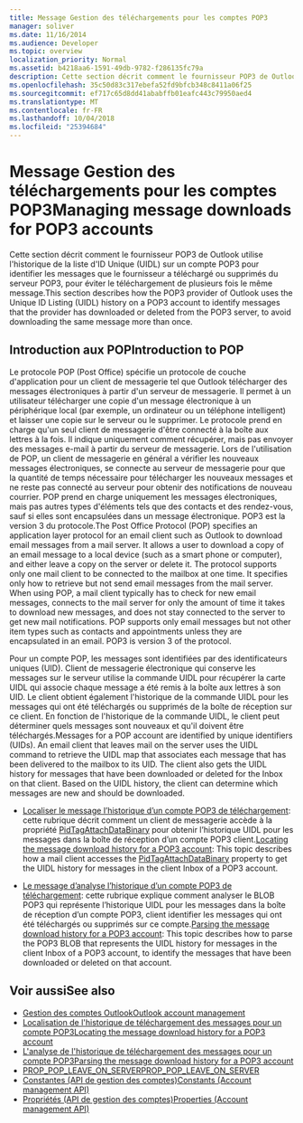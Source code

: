 ```yaml
---
title: Message Gestion des téléchargements pour les comptes POP3
manager: soliver
ms.date: 11/16/2014
ms.audience: Developer
ms.topic: overview
localization_priority: Normal
ms.assetid: b4218aa6-1591-49db-9782-f286135fc79a
description: Cette section décrit comment le fournisseur POP3 de Outlook utilise l'historique de la liste d'ID Unique (UIDL) sur un compte POP3 pour identifier les messages que le fournisseur a téléchargé ou supprimés du serveur POP3, pour éviter le téléchargement de plusieurs fois le même message.
ms.openlocfilehash: 35c50d83c317ebefa52fd9bfcb348c8411a06f25
ms.sourcegitcommit: ef717c65d8dd41ababffb01eafc443c79950aed4
ms.translationtype: MT
ms.contentlocale: fr-FR
ms.lasthandoff: 10/04/2018
ms.locfileid: "25394684"
---
```

# <a name="managing-message-downloads-for-pop3-accounts"></a><span data-ttu-id="48468-103">Message Gestion des téléchargements pour les comptes POP3</span><span class="sxs-lookup"><span data-stu-id="48468-103">Managing message downloads for POP3 accounts</span></span>

<span data-ttu-id="48468-104">Cette section décrit comment le fournisseur POP3 de Outlook utilise l'historique de la liste d'ID Unique (UIDL) sur un compte POP3 pour identifier les messages que le fournisseur a téléchargé ou supprimés du serveur POP3, pour éviter le téléchargement de plusieurs fois le même message.</span><span class="sxs-lookup"><span data-stu-id="48468-104">This section describes how the POP3 provider of Outlook uses the Unique ID Listing (UIDL) history on a POP3 account to identify messages that the provider has downloaded or deleted from the POP3 server, to avoid downloading the same message more than once.</span></span>
  
## <a name="introduction-to-pop"></a><span data-ttu-id="48468-105">Introduction aux POP</span><span class="sxs-lookup"><span data-stu-id="48468-105">Introduction to POP</span></span>

<span data-ttu-id="48468-p101">Le protocole POP (Post Office) spécifie un protocole de couche d'application pour un client de messagerie tel que Outlook télécharger des messages électroniques à partir d'un serveur de messagerie. Il permet à un utilisateur télécharger une copie d'un message électronique à un périphérique local (par exemple, un ordinateur ou un téléphone intelligent) et laisser une copie sur le serveur ou le supprimer. Le protocole prend en charge qu'un seul client de messagerie d'être connecté à la boîte aux lettres à la fois. Il indique uniquement comment récupérer, mais pas envoyer des messages e-mail à partir du serveur de messagerie. Lors de l'utilisation de POP, un client de messagerie en général a vérifier les nouveaux messages électroniques, se connecte au serveur de messagerie pour que la quantité de temps nécessaire pour télécharger les nouveaux messages et ne reste pas connecté au serveur pour obtenir des notifications de nouveau courrier. POP prend en charge uniquement les messages électroniques, mais pas autres types d'éléments tels que des contacts et des rendez-vous, sauf si elles sont encapsulées dans un message électronique. POP3 est la version 3 du protocole.</span><span class="sxs-lookup"><span data-stu-id="48468-p101">The Post Office Protocol (POP) specifies an application layer protocol for an email client such as Outlook to download email messages from a mail server. It allows a user to download a copy of an email message to a local device (such as a smart phone or computer), and either leave a copy on the server or delete it. The protocol supports only one mail client to be connected to the mailbox at one time. It specifies only how to retrieve but not send email messages from the mail server. When using POP, a mail client typically has to check for new email messages, connects to the mail server for only the amount of time it takes to download new messages, and does not stay connected to the server to get new mail notifications. POP supports only email messages but not other item types such as contacts and appointments unless they are encapsulated in an email. POP3 is version 3 of the protocol.</span></span>
  
<span data-ttu-id="48468-p102">Pour un compte POP, les messages sont identifiées par des identificateurs uniques (UID). Client de messagerie électronique qui conserve les messages sur le serveur utilise la commande UIDL pour récupérer la carte UIDL qui associe chaque message a été remis à la boîte aux lettres à son UID. Le client obtient également l'historique de la commande UIDL pour les messages qui ont été téléchargés ou supprimés de la boîte de réception sur ce client. En fonction de l'historique de la commande UIDL, le client peut déterminer quels messages sont nouveaux et qu'il doivent être téléchargés.</span><span class="sxs-lookup"><span data-stu-id="48468-p102">Messages for a POP account are identified by unique identifiers (UIDs). An email client that leaves mail on the server uses the UIDL command to retrieve the UIDL map that associates each message that has been delivered to the mailbox to its UID. The client also gets the UIDL history for messages that have been downloaded or deleted for the Inbox on that client. Based on the UIDL history, the client can determine which messages are new and should be downloaded.</span></span>

- <span data-ttu-id="48468-117">[Localiser le message l’historique d’un compte POP3 de téléchargement](locating-the-message-download-history-for-a-pop3-account.md): cette rubrique décrit comment un client de messagerie accède à la propriété [PidTagAttachDataBinary](https://msdn.microsoft.com/library/3b0a8b28-863e-4b96-a4c0-fdb8f40555b9%28Office.15%29.aspx) pour obtenir l’historique UIDL pour les messages dans la boîte de réception d’un compte POP3 client.</span><span class="sxs-lookup"><span data-stu-id="48468-117">[Locating the message download history for a POP3 account](locating-the-message-download-history-for-a-pop3-account.md): This topic describes how a mail client accesses the [PidTagAttachDataBinary](https://msdn.microsoft.com/library/3b0a8b28-863e-4b96-a4c0-fdb8f40555b9%28Office.15%29.aspx) property to get the UIDL history for messages in the client Inbox of a POP3 account.</span></span> 
    
- <span data-ttu-id="48468-118">[Le message d’analyse l’historique d’un compte POP3 de téléchargement](parsing-the-message-download-history-for-a-pop3-account.md): cette rubrique explique comment analyser le BLOB POP3 qui représente l’historique UIDL pour les messages dans la boîte de réception d’un compte POP3, client identifier les messages qui ont été téléchargés ou supprimés sur ce compte.</span><span class="sxs-lookup"><span data-stu-id="48468-118">[Parsing the message download history for a POP3 account](parsing-the-message-download-history-for-a-pop3-account.md): This topic describes how to parse the POP3 BLOB that represents the UIDL history for messages in the client Inbox of a POP3 account, to identify the messages that have been downloaded or deleted on that account.</span></span>
    
## <a name="see-also"></a><span data-ttu-id="48468-119">Voir aussi</span><span class="sxs-lookup"><span data-stu-id="48468-119">See also</span></span>

- [<span data-ttu-id="48468-120">Gestion des comptes Outlook</span><span class="sxs-lookup"><span data-stu-id="48468-120">Outlook account management</span></span>](outlook-account-management.md)    
- [<span data-ttu-id="48468-121">Localisation de l'historique de téléchargement des messages pour un compte POP3</span><span class="sxs-lookup"><span data-stu-id="48468-121">Locating the message download history for a POP3 account</span></span>](locating-the-message-download-history-for-a-pop3-account.md) 
- [<span data-ttu-id="48468-122">L'analyse de l'historique de téléchargement des messages pour un compte POP3</span><span class="sxs-lookup"><span data-stu-id="48468-122">Parsing the message download history for a POP3 account</span></span>](parsing-the-message-download-history-for-a-pop3-account.md)   
- [<span data-ttu-id="48468-123">PROP_POP_LEAVE_ON_SERVER</span><span class="sxs-lookup"><span data-stu-id="48468-123">PROP_POP_LEAVE_ON_SERVER</span></span>](prop_pop_leave_on_server.md)  
- [<span data-ttu-id="48468-124">Constantes (API de gestion des comptes)</span><span class="sxs-lookup"><span data-stu-id="48468-124">Constants (Account management API)</span></span>](constants-account-management-api.md)    
- [<span data-ttu-id="48468-125">Propriétés (API de gestion des comptes)</span><span class="sxs-lookup"><span data-stu-id="48468-125">Properties (Account management API)</span></span>](properties-account-management-api.md)
    

